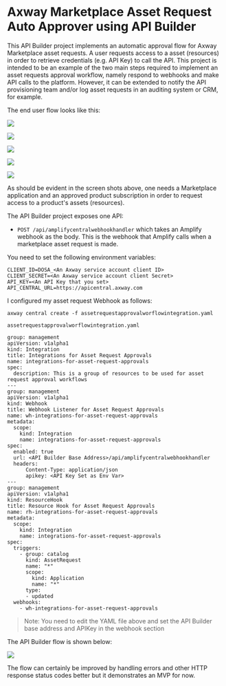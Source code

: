 # Axway Marketplace Asset Request Auto Approver using API Builder

This API Builder project implements an automatic approval flow for Axway Marketplace asset requests. A user requests access to a asset (resources) in order to retrieve credentials (e.g. API Key) to call the API. This project is intended to be an example of the two main steps required to implement an asset requests approval workflow, namely respond to webhooks and make API calls to the platform. However, it can be extended to notify the API provisioning team and/or log asset requests in an auditing system or CRM, for example.

The end user flow looks like this:

![](https://i.imgur.com/ErQA2ud.png)

![](https://i.imgur.com/9ylWNXR.png)

![](https://i.imgur.com/4TRQVo0.png)

![](https://i.imgur.com/r3XbeWo.png)

![](https://i.imgur.com/KML7odK.png)

As should be evident in the screen shots above, one needs a Marketplace application and an approved product subscription in order to request access to a product's assets (resources).

The API Builder project exposes one API:

* `POST /api/amplifycentralwebhookhandler` which takes an Amplify webhook as the body. This is the webhook that Amplify calls when a marketplace asset request is made.

You need to set the following environment variables:

```
CLIENT_ID=DOSA_<An Axway service account client ID>
CLIENT_SECRET=<An Axway service account client Secret>
API_KEY=<An API Key that you set>
API_CENTRAL_URL=https://apicentral.axway.com
```

I configured my asset request Webhook as follows:

```
axway central create -f assetrequestapprovalworflowintegration.yaml
```

`assetrequestapprovalworflowintegration.yaml`

```
group: management
apiVersion: v1alpha1
kind: Integration
title: Integrations for Asset Request Approvals
name: integrations-for-asset-request-approvals
spec:
  description: This is a group of resources to be used for asset request approval workflows
---
group: management
apiVersion: v1alpha1
kind: Webhook
title: Webhook Listener for Asset Request Approvals
name: wh-integrations-for-asset-request-approvals
metadata:
  scope:
    kind: Integration
    name: integrations-for-asset-request-approvals
spec:
  enabled: true
  url: <API Builder Base Address>/api/amplifycentralwebhookhandler
  headers:
      Content-Type: application/json
      apikey: <API Key Set as Env Var>
---
group: management
apiVersion: v1alpha1
kind: ResourceHook
title: Resource Hook for Asset Request Approvals
name: rh-integrations-for-asset-request-approvals
metadata:
  scope:
    kind: Integration
    name: integrations-for-asset-request-approvals
spec:
  triggers:
    - group: catalog
      kind: AssetRequest
      name: "*"
      scope:
        kind: Application
        name: "*"
      type:
      - updated
  webhooks:
    - wh-integrations-for-asset-request-approvals
```

> Note: You need to edit the YAML file above and set the API Builder base address and APIKey in the webhook section

The API Builder flow is shown below:

![](https://i.imgur.com/QGXHyKK.png)

The flow can certainly be improved by handling errors and other HTTP response status codes better but it demonstrates an MVP for now.
